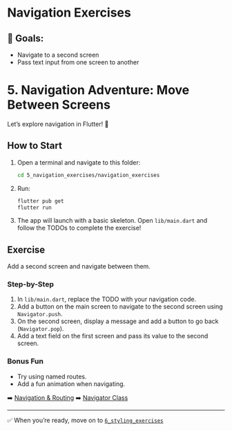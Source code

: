 # Navigation Exercises

## 🧭 Goals:
- Navigate to a second screen
- Pass text input from one screen to another

# 5. Navigation Adventure: Move Between Screens

Let’s explore navigation in Flutter! 🧭

## How to Start
1. Open a terminal and navigate to this folder:
   ```sh
   cd 5_navigation_exercises/navigation_exercises
   ```
2. Run:
   ```sh
   flutter pub get
   flutter run
   ```
3. The app will launch with a basic skeleton. Open `lib/main.dart` and follow the TODOs to complete the exercise!

## Exercise
Add a second screen and navigate between them.

### Step-by-Step
1. In `lib/main.dart`, replace the TODO with your navigation code.
2. Add a button on the main screen to navigate to the second screen using `Navigator.push`.
3. On the second screen, display a message and add a button to go back (`Navigator.pop`).
4. Add a text field on the first screen and pass its value to the second screen.

### Bonus Fun
- Try using named routes.
- Add a fun animation when navigating.

➡️ [Navigation & Routing](https://docs.flutter.dev/development/ui/navigation)
➡️ [Navigator Class](https://api.flutter.dev/flutter/widgets/Navigator-class.html)

---

✅ When you’re ready, move on to [`6_styling_exercises`](../6_styling_exercises/README.md)
